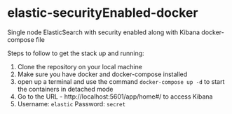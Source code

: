 # elastic-securityEnabled-docker
Single node ElasticSearch with security enabled along with Kibana docker-compose file

Steps to follow to get the stack up and running:
1. Clone the repository on your local machine
2. Make sure you have docker and docker-compose installed
3. open up a terminal and use the command `docker-compose up -d` to start the containers in detached mode
4. Go to the URL - http://localhost:5601/app/home#/ to access Kibana
5. Username: `elastic` Password: `secret`
